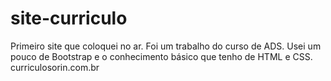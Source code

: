 # site-curriculo
Primeiro site que coloquei no ar. Foi um trabalho do curso de ADS. Usei um pouco de Bootstrap e o conhecimento básico que tenho de HTML e CSS.
curriculosorin.com.br
